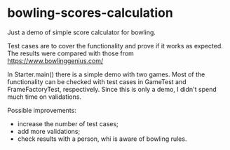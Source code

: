 # bowling-scores-calculation

Just a demo of simple score calculator for bowling.

Test cases are to cover the functionality and prove if it works as expected.
The results were compared with those from https://www.bowlinggenius.com/

In Starter.main() there is a simple demo with two games. Most of the functionality can be checked with test cases 
in GameTest and FrameFactoryTest, respectively.
Since this is only a demo, I didn't spend much time on validations. 

Possible improvements:
* increase the number of test cases;
* add more validations;
* check results with a person, whi is aware of bowling rules.
